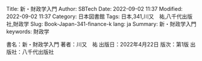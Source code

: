 Title: 新・財政学入門
Author: SBTech
Date: 2022-09-02 11:37
Modified: 2022-09-02 11:37
Category: 日本図書館
Tags: 日本,341,川又　祐,八千代出版社,財政学
Slug: Book-Japan-341-finance-k
lang: ja
Summary: 新・財政学入門
keywords: 財政学

書名：新・財政学入門
著者：川又　祐
出版日：2022年4月22日
版次：第1版
出版社：八千代出版社
